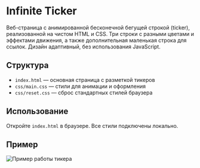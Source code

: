 # Infinite Ticker

Веб-страница с анимированной бесконечной бегущей строкой (ticker), реализованной на чистом HTML и CSS. Три строки с разными цветами и эффектами движения, а также дополнительная маленькая строка для ссылок. Дизайн адаптивный, без использования JavaScript.

## Структура

- `index.html` — основная страница с разметкой тикеров
- `css/main.css` — стили для анимации и оформления
- `css/reset.css` — сброс стандартных стилей браузера

## Использование

Откройте `index.html` в браузере. Все стили подключены локально.

## Пример

![Пример работы тикера](screenshot.png)
